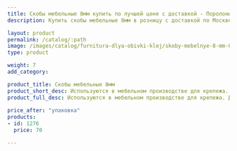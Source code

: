 ```yaml
---
title: Скобы мебельные 8мм купить по лучшей цене с доставкой - Поролоныч
description: Купить скобы мебельные 8мм в розницу с доставкой по Москве в интернет-магазине Поролоныча.

layout: product
permalink: /catalog/:path
image: /images/catalog/furnitura-dlya-obivki-klej/skoby-mebelnye-8-mm-01_1600w.jpg
type: product

weight: 7
add_category: 

product_title: Скобы мебельные 8мм
product_short_desc: Используются в мебельном производстве для крепежа. Длина скобы 8 мм.
product_full_desc: Используются в мебельном производстве для крепежа. Длина скобы 8 мм.
        
price_after: "упаковка"
products:
- id: 1276
  price: 70

---
```

